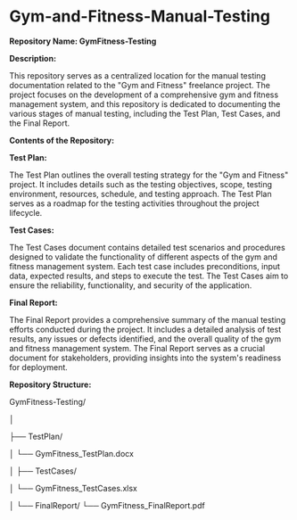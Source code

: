 # Gym-and-Fitness-Manual-Testing


**Repository Name: GymFitness-Testing**

**Description:**

This repository serves as a centralized location for the manual testing documentation related to the "Gym and Fitness" freelance project. The project focuses on the development of a comprehensive gym and fitness management system, and this repository is dedicated to documenting the various stages of manual testing, including the Test Plan, Test Cases, and the Final Report.

**Contents of the Repository:**

**Test Plan:**

The Test Plan outlines the overall testing strategy for the "Gym and Fitness" project. It includes details such as the testing objectives, scope, testing environment, resources, schedule, and testing approach. The Test Plan serves as a roadmap for the testing activities throughout the project lifecycle.

**Test Cases:**

The Test Cases document contains detailed test scenarios and procedures designed to validate the functionality of different aspects of the gym and fitness management system. Each test case includes preconditions, input data, expected results, and steps to execute the test. The Test Cases aim to ensure the reliability, functionality, and security of the application.

**Final Report:**

The Final Report provides a comprehensive summary of the manual testing efforts conducted during the project. It includes a detailed analysis of test results, any issues or defects identified, and the overall quality of the gym and fitness management system. The Final Report serves as a crucial document for stakeholders, providing insights into the system's readiness for deployment.

**Repository Structure:**


GymFitness-Testing/

│

├── TestPlan/

│   └── GymFitness_TestPlan.docx

│
├── TestCases/

│   └── GymFitness_TestCases.xlsx

│
└── FinalReport/
    └── GymFitness_FinalReport.pdf
    





    

